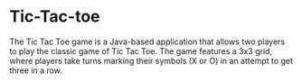 # Tic-Tac-toe
The Tic Tac Toe game is a  Java-based application that allows two players to play the classic game of Tic Tac Toe. The game features a 3x3 grid, where players take turns marking their symbols (X or O) in an attempt to get three in a row.
